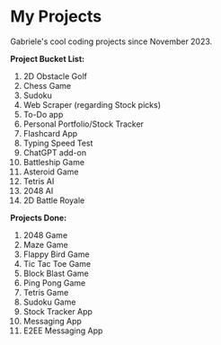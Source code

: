 # My Projects
Gabriele's cool coding projects since November 2023. 




**Project Bucket List:**

1. 2D Obstacle Golf
2. Chess Game
3. Sudoku
4. Web Scraper (regarding Stock picks)
5. To-Do app
6. Personal Portfolio/Stock Tracker
7. Flashcard App
8. Typing Speed Test
9. ChatGPT add-on
10. Battleship Game
11. Asteroid Game
12. Tetris AI
13. 2048 AI
14. 2D Battle Royale



**Projects Done:**

1. 2048 Game
2. Maze Game
3. Flappy Bird Game
4. Tic Tac Toe Game
5. Block Blast Game
6. Ping Pong Game
7. Tetris Game
8. Sudoku Game
9. Stock Tracker App
10. Messaging App
11. E2EE Messaging App

